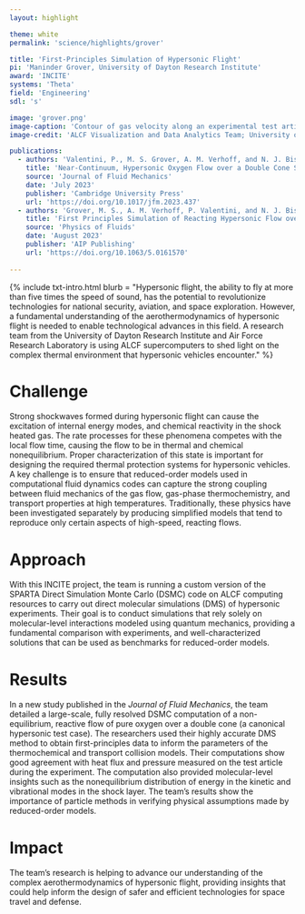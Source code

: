 ```yaml
---
layout: highlight

theme: white
permalink: 'science/highlights/grover'

title: 'First-Principles Simulation of Hypersonic Flight'
pi: 'Maninder Grover, University of Dayton Research Institute'
award: 'INCITE'
systems: 'Theta'
field: 'Engineering'
sdl: 's'

image: 'grover.png' 
image-caption: 'Contour of gas velocity along an experimental test article.'
image-credit: 'ALCF Visualization and Data Analytics Team; University of Dayton Research Institute'

publications:
  - authors: 'Valentini, P., M. S. Grover, A. M. Verhoff, and N. J. Bisek'
    title: 'Near-Continuum, Hypersonic Oxygen Flow over a Double Cone Simulated by Direct Simulation Monte Carlo Informed from Quantum Chemistry'
    source: 'Journal of Fluid Mechanics'
    date: 'July 2023'
    publisher: 'Cambridge University Press'
    url: 'https://doi.org/10.1017/jfm.2023.437'
  - authors: 'Grover, M. S., A. M. Verhoff, P. Valentini, and N. J. Bisek'
    title: 'First Principles Simulation of Reacting Hypersonic Flow over a Blunt Wedge'
    source: 'Physics of Fluids'
    date: 'August 2023'
    publisher: 'AIP Publishing'
    url: 'https://doi.org/10.1063/5.0161570'
    
---
```


{% include txt-intro.html 
    blurb = "Hypersonic flight, the ability to fly at more than five times the speed of sound, has the potential to revolutionize technologies for national security, aviation, and space exploration. However, a fundamental understanding of the aerothermodynamics of hypersonic flight is needed to enable technological advances in this field. A research team from the University of Dayton Research Institute and Air Force Research Laboratory is using ALCF supercomputers to shed light on the complex thermal environment that hypersonic vehicles encounter."
%}



# Challenge

Strong shockwaves formed during hypersonic flight can cause the excitation of internal energy modes, and chemical reactivity in the shock heated gas. The rate processes for these phenomena competes with the local flow time, causing the flow to be in thermal and chemical nonequilibrium. Proper characterization of this state is important for designing the required thermal protection systems for hypersonic vehicles. A key challenge is to ensure that reduced-order models used in computational fluid dynamics codes can capture the strong coupling between fluid mechanics of the gas flow, gas-phase thermochemistry, and transport properties at high temperatures. Traditionally, these physics have been investigated separately by producing simplified models that tend to reproduce only certain aspects of high-speed, reacting flows.



# Approach

With this INCITE project, the team is running a custom version of the SPARTA Direct Simulation Monte Carlo (DSMC) code on ALCF computing resources to carry out direct molecular simulations (DMS) of hypersonic experiments. Their goal is to conduct simulations that rely solely on molecular-level interactions modeled using quantum mechanics, providing a fundamental comparison with experiments, and well-characterized solutions that can be used as benchmarks for reduced-order models.



# Results

In a new study published in the _Journal of Fluid Mechanics_, the team detailed a large-scale, fully resolved DSMC computation of a non-equilibrium, reactive flow of pure oxygen over a double cone (a canonical hypersonic test case). The researchers used their highly accurate DMS method to obtain first-principles data to inform the parameters of the thermochemical and transport collision models. Their computations show good agreement with heat flux and pressure measured on the test article during the experiment. The computation also provided molecular-level insights such as the nonequilibrium distribution of energy in the kinetic and vibrational modes in the shock layer. The team’s results show the importance of particle methods in verifying physical assumptions made by reduced-order models.



# Impact

The team’s research is helping to advance our understanding of the complex aerothermodynamics of hypersonic flight, providing insights that could help inform the design of safer and efficient technologies for space travel and defense.
